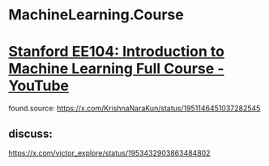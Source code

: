 # MachineLearning.Course
# [Stanford EE104: Introduction to Machine Learning Full Course - YouTube](https://www.youtube.com/playlist?list=PLoROMvodv4rN_Uy7_wmS051_q1d6akXmK)
found.source: https://x.com/KrishnaNaraKun/status/1951146451037282545

## discuss:
https://x.com/victor_explore/status/1953432903863484802
